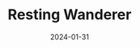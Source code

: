 ---
weight: 6
images:
- /images/klippeneck_20240131T204022_10.png
title: Resting Wanderer
date: 2024-01-31
hideExif: false
tags:
- haveaseat
- archive # all posts
- night
---